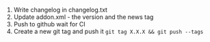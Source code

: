 1. Write changelog in changelog.txt
2. Update addon.xml - the version and the news tag
3. Push to github wait for CI
4. Create a new git tag and push it `git tag X.X.X && git push --tags`
